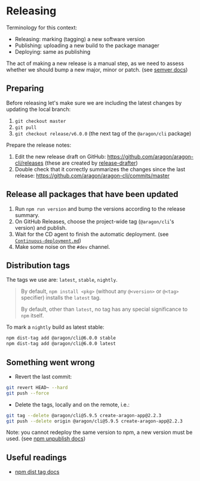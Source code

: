 # Releasing

Terminology for this context:

- Releasing: marking (tagging) a new software version
- Publishing: uploading a new build to the package manager
- Deploying: same as publishing

The act of making a new release is a manual step, as we need to assess whether we should bump a new
major, minor or patch. (see [semver docs](https://semver.org/))

## Preparing

Before releasing let's make sure we are including the latest changes by updating the local branch:

1. `git checkout master`
2. `git pull`
3. `git checkout release/v6.0.0` (the next tag of the `@aragon/cli` package)

Prepare the release notes:

1. Edit the new release draft on GitHub: <https://github.com/aragon/aragon-cli/releases>
   (these are created by [release-drafter](https://github.com/apps/release-drafter))
2. Double check that it correctly summarizes the changes since the last release: <https://github.com/aragon/aragon-cli/commits/master>

## Release all packages that have been updated

1. Run `npm run version` and bump the versions according to the release summary.
2. On GitHub Releases, choose the project-wide tag (`@aragon/cli`'s version) and publish.
3. Wait for the CD agent to finish the automatic deployment. (see [`Continuous-deployment.md`](/docs-internal/Continuous-deployment.md))
4. Make some noise on the `#dev` channel.

## Distribution tags

The tags we use are: `latest`, `stable`, `nightly`.

> By default, `npm install <pkg>` (without any `@<version>` or `@<tag>` specifier) installs the `latest` tag.
>
> By default, other than `latest`, no tag has any special significance to `npm` itself.

To mark a `nightly` build as latest stable:

```sh
npm dist-tag add @aragon/cli@6.0.0 stable
npm dist-tag add @aragon/cli@6.0.0 latest
```

## Something went wrong

- Revert the last commit:

```sh
git revert HEAD~ --hard
git push --force
```

- Delete the tags, locally and on the remote, i.e.:

```sh
git tag --delete @aragon/cli@5.9.5 create-aragon-app@2.2.3
git push --delete origin @aragon/cli@5.9.5 create-aragon-app@2.2.3
```

Note: you cannot redeploy the same version to npm, a new version must be used.
(see [npm unpublish docs](https://docs.npmjs.com/cli/unpublish))

## Useful readings

- [npm dist tag docs](https://docs.npmjs.com/cli/dist-tag)
